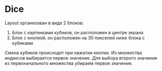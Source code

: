 # Dice

Layout организован в виде 2 блоков:

1. Блок с картинками кубиков, он расположен в центре экрана
2. Блок с кнопкой, он расположен на 30 пикселей ниже блока с кубиками

Смена кубиков происходит при нажатии кнопки. 
Из множества индексов выбирается первое значение.
Для выбора второго значения из первоначального множества убираем первое значение.


